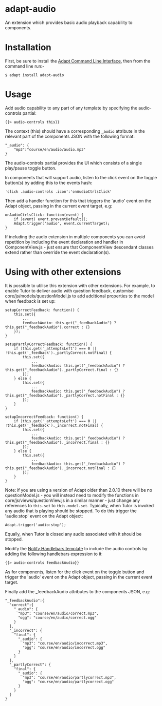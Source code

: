 adapt-audio
===========

An extension which provides basic audio playback capability to components.

Installation
============

First, be sure to install the [Adapt Command Line Interface](https://github.com/cajones/adapt-cli), then from the command line run:-
```
$ adapt install adapt-audio
```
Usage
=====

Add audio capability to any part of any template by specifying the audio-controls partial:
```
{{> audio-controls this}}
```
The context (this) should have a corresponding `_audio` attribute in the relevant part of the components JSON with the following format:
```
"_audio": {
	"mp3":"course/en/audio/audio.mp3"
}
```
The audio-controls partial provides the UI which consists of a single play/pause toggle button.

In components that will support audio, listen to the click event on the toggle button(s) by adding this to the events hash:
```
'click .audio-controls .icon':'onAudioCtrlsClick'
```

Then add a handler function for this that triggers the 'audio' event on the Adapt object, passing in the current event target, e.g:
```
onAudioCtrlsClick: function(event) {
	if (event) event.preventDefault();
	Adapt.trigger('audio', event.currentTarget);
}
```
If including the audio extension in multiple components you can avoid repetition by including the event declaration and handler in ComponentView.js - just ensure that ComponentView descendant classes extend rather than override the event declaration(s).

Using with other extensions
===========================

It is possible to utilise this extension with other extensions. For example, to enable Tutor to deliver audio with question feedback, customise core/js/models/questionModel.js to add additional properties to the model when feedback is set up:
```
setupCorrectFeedback: function() {
    this.set({
        ...
        feedbackAudio: this.get("_feedbackAudio") ? this.get("_feedbackAudio").correct : {}
    });
}

setupPartlyCorrectFeedback: function() {
    if (this.get('_attemptsLeft') === 0 || !this.get('_feedback')._partlyCorrect.notFinal) {
        this.set({
            ...
            feedbackAudio: this.get("_feedbackAudio") ? this.get("_feedbackAudio")._partlyCorrect.final : {}
        });
    } else {
        this.set({
            ...
            feedbackAudio: this.get("_feedbackAudio") ? this.get("_feedbackAudio")._partlyCorrect.notFinal : {}
        });
    }
}

setupIncorrectFeedback: function() {
    if (this.get('_attemptsLeft') === 0 || !this.get('_feedback')._incorrect.notFinal) {
        this.set({
            ...
            feedbackAudio: this.get("_feedbackAudio") ? this.get("_feedbackAudio")._incorrect.final : {}
        });
    } else {
        this.set({
            ...
            feedbackAudio: this.get("_feedbackAudio") ? this.get("_feedbackAudio")._incorrect.notFinal : {}
        });
    }
}
```
Note: if you are using a version of Adapt older than 2.0.10 there will be no questionModel.js - you will instead need to modify the functions in core/js/views/questionView.js in a similar manner - just change any references to `this.set` to `this.model.set`.
Typically, when Tutor is invoked any audio that is playing should be stopped. To do this trigger the 'audio:stop' event on the Adapt object:
```
Adapt.trigger('audio:stop');
```
Equally, when Tutor is closed any audio associated with it should be stopped.

Modify the [Notify Handlebars template](https://github.com/adaptlearning/adapt_framework/blob/master/src/core/templates/notify.hbs) to include the audio controls by adding the following handlebars expression to it:
```
{{> audio-controls feedbackAudio}}
```
As for components, listen for the click event on the toggle button and trigger the 'audio' event on the Adapt object, passing in the current event target.

Finally add the _feedbackAudio attributes to the components JSON, e.g:
```
"_feedbackAudio":{
  "correct":{
    "_audio": {
      "mp3": "course/en/audio/correct.mp3",
      "ogg": "course/en/audio/correct.ogg"
    }
  },
  "_incorrect": {
    "final": {
      "_audio": {
        "mp3": "course/en/audio/incorrect.mp3",
        "ogg": "course/en/audio/incorrect.ogg"
      }
    }
  },
  "_partlyCorrect": {
    "final": {
      "_audio": {
        "mp3": "course/en/audio/partlycorrect.mp3",
        "ogg": "course/en/audio/partlycorrect.ogg"
      }
    }
  }
}
```
